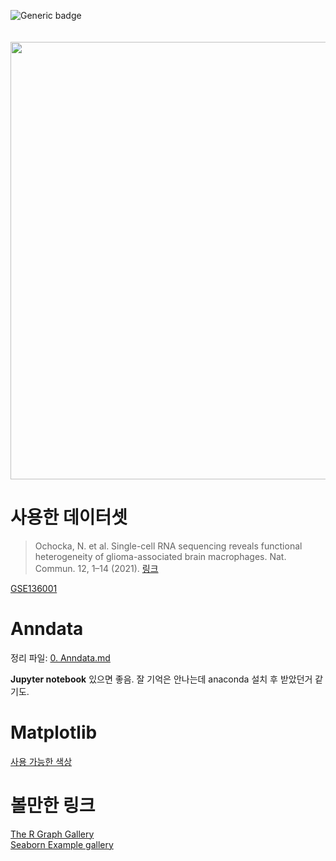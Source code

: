 ![Generic badge](https://img.shields.io/badge/Python-3.11.9-blue.svg)\
\
\
<img src=https://github.com/Sungwoo-Chang/scanpy_test_2/assets/147922780/74baa9f0-2d81-4b5a-be1f-d8b06b4dd159, width="700">
# 사용한 데이터셋
>Ochocka, N. et al. Single-cell RNA sequencing reveals functional heterogeneity of glioma-associated brain macrophages. Nat. Commun. 12, 1–14 (2021). [링크](https://www.nature.com/articles/s41467-021-21407-w)

[GSE136001](https://www.ncbi.nlm.nih.gov/geo/query/acc.cgi?acc=GSE136001)

# Anndata
정리 파일: [0. Anndata.md](./0.%20Documents/0.%20Anndata.md)

**Jupyter notebook** 있으면 좋음. 잘 기억은 안나는데 anaconda 설치 후 받았던거 같기도.

# Matplotlib
[사용 가능한 색상](https://matplotlib.org/stable/users/explain/colors/colormaps.html)

# 볼만한 링크
[The R Graph Gallery](https://r-graph-gallery.com/)\
[Seaborn Example gallery](https://seaborn.pydata.org/examples/index.html)
